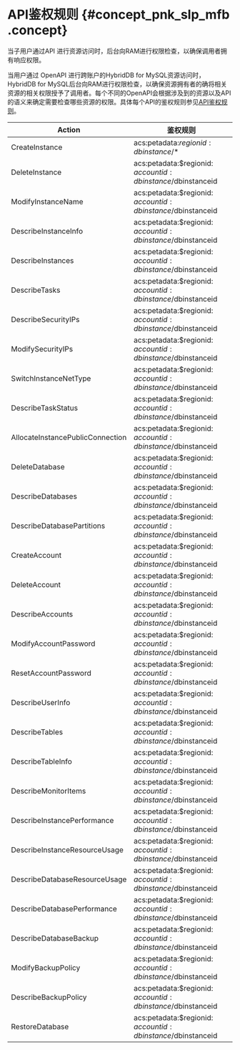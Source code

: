 # API鉴权规则 {#concept_pnk_slp_mfb .concept}

当子用户通过API 进行资源访问时，后台向RAM进行权限检查，以确保调用者拥有响应权限。

当用户通过 OpenAPI 进行跨账户的HybridDB for MySQL资源访问时，HybridDB for MySQL后台向RAM进行权限检查，以确保资源拥有者的确将相关资源的相关权限授予了调用者。每个不同的OpenAPI会根据涉及到的资源以及API的语义来确定需要检查哪些资源的权限。具体每个API的鉴权规则参见[API鉴权规则](#)。

|Action|鉴权规则|
|------|----|
|CreateInstance|acs:petadata:$regionid: dbinstance /$\*|
|DeleteInstance|acs:petadata:$regionid: $accountid:dbinstance/$dbinstanceid|
|ModifyInstanceName|acs:petadata:$regionid: $accountid:dbinstance/$dbinstanceid|
|DescribeInstanceInfo|acs:petadata:$regionid: $accountid:dbinstance/$dbinstanceid|
|DescribeInstances|acs:petadata:$regionid: $accountid:dbinstance/$dbinstanceid|
|DescribeTasks|acs:petadata:$regionid: $accountid:dbinstance/$dbinstanceid|
|DescribeSecurityIPs|acs:petadata:$regionid: $accountid:dbinstance/$dbinstanceid|
|ModifySecurityIPs|acs:petadata:$regionid: $accountid:dbinstance/$dbinstanceid|
|SwitchInstanceNetType|acs:petadata:$regionid: $accountid:dbinstance/$dbinstanceid|
|DescribeTaskStatus|acs:petadata:$regionid: $accountid:dbinstance/$dbinstanceid|
|AllocateInstancePublicConnection|acs:petadata:$regionid: $accountid:dbinstance/$dbinstanceid|
|DeleteDatabase|acs:petadata:$regionid: $accountid:dbinstance/$dbinstanceid|
|DescribeDatabases|acs:petadata:$regionid: $accountid:dbinstance/$dbinstanceid|
|DescribeDatabasePartitions|acs:petadata:$regionid: $accountid:dbinstance/$dbinstanceid|
|CreateAccount|acs:petadata:$regionid: $accountid:dbinstance/$dbinstanceid|
|DeleteAccount|acs:petadata:$regionid: $accountid:dbinstance/$dbinstanceid|
|DescribeAccounts|acs:petadata:$regionid: $accountid:dbinstance/$dbinstanceid|
|ModifyAccountPassword|acs:petadata:$regionid: $accountid:dbinstance/$dbinstanceid|
|ResetAccountPassword|acs:petadata:$regionid: $accountid:dbinstance/$dbinstanceid|
|DescribeUserInfo|acs:petadata:$regionid: $accountid:dbinstance/$dbinstanceid|
|DescribeTables|acs:petadata:$regionid: $accountid:dbinstance/$dbinstanceid|
|DescribeTableInfo|acs:petadata:$regionid: $accountid:dbinstance/$dbinstanceid|
|DescribeMonitorItems|acs:petadata:$regionid: $accountid:dbinstance/$dbinstanceid|
|DescribeInstancePerformance|acs:petadata:$regionid: $accountid:dbinstance/$dbinstanceid|
|DescribeInstanceResourceUsage|acs:petadata:$regionid: $accountid:dbinstance/$dbinstanceid|
|DescribeDatabaseResourceUsage|acs:petadata:$regionid: $accountid:dbinstance/$dbinstanceid|
|DescribeDatabasePerformance|acs:petadata:$regionid: $accountid:dbinstance/$dbinstanceid|
|DescribeDatabaseBackup|acs:petadata:$regionid: $accountid:dbinstance/$dbinstanceid|
|ModifyBackupPolicy|acs:petadata:$regionid: $accountid:dbinstance/$dbinstanceid|
|DescribeBackupPolicy|acs:petadata:$regionid: $accountid:dbinstance/$dbinstanceid|
|RestoreDatabase|acs:petadata:$regionid: $accountid:dbinstance/$dbinstanceid|

